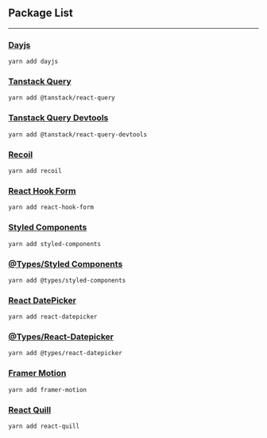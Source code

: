 ## Package List

---

### [Dayjs](https://yarnpkg.com/package/dayjs)

```
yarn add dayjs
```

### [Tanstack Query](https://yarnpkg.com/package/@tanstack/react-query)

```
yarn add @tanstack/react-query
```

### [Tanstack Query Devtools](https://yarnpkg.com/package/@tanstack/react-query-devtools)

```
yarn add @tanstack/react-query-devtools
```

### [Recoil](https://yarnpkg.com/package/recoil)

```
yarn add recoil
```

### [React Hook Form](https://yarnpkg.com/package/react-hook-form)

```
yarn add react-hook-form
```

### [Styled Components](https://yarnpkg.com/package/styled-components)

```
yarn add styled-components
```

### [@Types/Styled Components](https://yarnpkg.com/package/@types/styled-components)

```
yarn add @types/styled-components
```

### [React DatePicker](https://yarnpkg.com/package/react-datepicker)

```
yarn add react-datepicker
```

### [@Types/React-Datepicker](https://yarnpkg.com/package/@types/react-datepicker)

```
yarn add @types/react-datepicker
```

### [Framer Motion](https://yarnpkg.com/package/framer-motion)

```
yarn add framer-motion
```

### [React Quill](https://yarnpkg.com/package/react-quill)

```
yarn add react-quill
```
